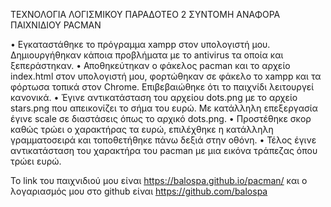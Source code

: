 ΤΕΧΝΟΛΟΓΙΑ ΛΟΓΙΣΜΙΚΟΥ ΠΑΡΑΔΟΤΕΟ 2 ΣΥΝΤΟΜΗ ΑΝΑΦΟΡΑ ΠΑΙΧΝΙΔΙΟΥ PACMAN

•	Εγκαταστάθηκε το πρόγραμμα xampp στον υπολογιστή μου. Δημιουργήθηκαν κάποια προβλήματα με το antivirus τα οποία και ξεπεράστηκαν. 
•	Αποθηκεύτηκαν ο φάκελος pacman και το αρχείο index.html στον υπολογιστή μου, φορτώθηκαν σε φάκελο το xampp και τα φόρτωσα τοπικά 
στον Chrome. Επιβεβαιώθηκε ότι το παιχνίδι λειτουργεί κανονικά. •	Έγινε αντικατάσταση του αρχείου dots.png με το αρχείο stars.png 
που απεικονίζει το σήμα του ευρώ. Με κατάλληλη επεξεργασία έγινε scale σε διαστάσεις όπως το αρχικό dots.png.
•	Προστέθηκε σκορ καθώς τρώει ο χαρακτήρας τα ευρώ, επιλέχθηκε η κατάλληλη γραμματοσειρά και τοποθετήθηκε πάνω δεξιά στην οθόνη. 
•	Τέλος έγινε αντικατάσταση του χαρακτήρα του pacman με μια εικόνα τράπεζας όπου τρώει ευρώ.

Το link του παιχνιδιού μου είναι https://balospa.github.io/pacman/ και ο λογαριασμός μου στο github είναι https://github.com/balospa
